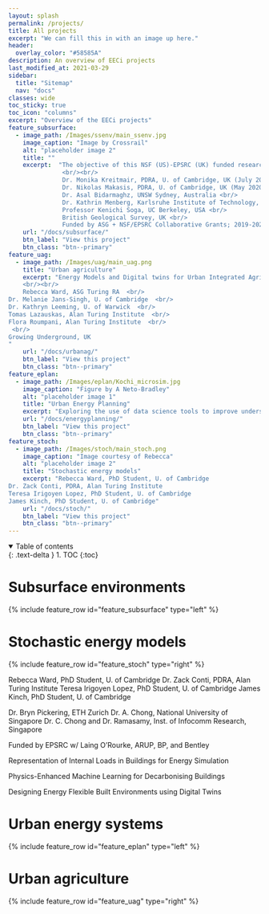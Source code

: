 ```yaml
---
layout: splash
permalink: /projects/
title: All projects
excerpt: "We can fill this in with an image up here."
header:
  overlay_color: "#58585A"
description: An overview of EECi projects
last_modified_at: 2021-03-29
sidebar:
  title: "Sitemap"
  nav: "docs"
classes: wide
toc_sticky: true
toc_icon: "columns"
excerpt: "Overview of the EECi projects"
feature_subsurface:
  - image_path: /Images/ssenv/main_ssenv.jpg
    image_caption: "Image by Crossrail"
    alt: "placeholder image 2"
    title: ""
    excerpt:  "The objective of this NSF (US)-EPSRC (UK) funded research is to better understand impacts of urban underground infrastructure, such as basements and tunnels, on shallow subsurface temperature increase at city-scale.
               <br/><br/>
               Dr. Monika Kreitmair, PDRA, U. of Cambridge, UK (July 2019) <br/>
               Dr. Nikolas Makasis, PDRA, U. of Cambridge, UK (May 2020) <br/>
               Dr. Asal Bidarmaghz, UNSW Sydney, Australia <br/>
               Dr. Kathrin Menberg, Karlsruhe Institute of Technology, Germany <br/>
               Professor Kenichi Soga, UC Berkeley, USA <br/>
               British Geological Survey, UK <br/>
               Funded by ASG + NSF/EPSRC Collaborative Grants; 2019-2022"
    url: "/docs/subsurface/"
    btn_label: "View this project"
    btn_class: "btn--primary"
feature_uag:
  - image_path: /Images/uag/main_uag.png
    title: "Urban agriculture"
    excerpt: "Energy Models and Digital twins for Urban Integrated Agriculture
    <br/><br/>
    Rebecca Ward, ASG Turing RA  <br/>
Dr. Melanie Jans-Singh, U. of Cambridge  <br/>
Dr. Kathryn Leeming, U. of Warwick  <br/>
Tomas Lazauskas, Alan Turing Institute  <br/>
Flora Roumpani, Alan Turing Institute  <br/>
 <br/>
Growing Underground, UK 
"
    url: "/docs/urbanag/"
    btn_label: "View this project"
    btn_class: "btn--primary"
feature_eplan:
  - image_path: /Images/eplan/Kochi_microsim.jpg
    image_caption: "Figure by A Neto-Bradley"
    alt: "placeholder image 1"
    title: "Urban Energy Planning"
    excerpt: "Exploring the use of data science tools to improve understanding and modelling of urban energy use."
    url: "/docs/energyplanning/"
    btn_label: "View this project"
    btn_class: "btn--primary"
feature_stoch:
  - image_path: /Images/stoch/main_stoch.png
    image_caption: "Image courtesy of Rebecca"
    alt: "placeholder image 2"
    title: "Stochastic energy models"
    excerpt: "Rebecca Ward, PhD Student, U. of Cambridge
Dr. Zack Conti, PDRA, Alan Turing Institute
Teresa Irigoyen Lopez, PhD Student, U. of Cambridge
James Kinch, PhD Student, U. of Cambridge"
    url: "/docs/stoch/"
    btn_label: "View this project"
    btn_class: "btn--primary"
---
```


<details open markdown="block">
  <summary>
    Table of contents
  </summary>
  {: .text-delta }
1. TOC
{:toc}
</details>



# Subsurface environments

{% include feature_row id="feature_subsurface" type="left" %}

# Stochastic energy models

{% include feature_row id="feature_stoch" type="right" %}

Rebecca Ward, PhD Student, U. of Cambridge
Dr. Zack Conti, PDRA, Alan Turing Institute
Teresa Irigoyen Lopez, PhD Student, U. of Cambridge
James Kinch, PhD Student, U. of Cambridge

Dr. Bryn Pickering, ETH Zurich
Dr. A. Chong, National University of Singapore
Dr. C. Chong and Dr. Ramasamy, Inst. of Infocomm Research, Singapore

Funded by EPSRC w/ Laing O’Rourke, ARUP, BP, and Bentley

Representation of Internal Loads in Buildings for Energy Simulation

Physics-Enhanced Machine Learning for Decarbonising Buildings

Designing Energy Flexible Built Environments using Digital Twins


# Urban energy systems

{% include feature_row id="feature_eplan" type="left" %}



# Urban agriculture

{% include feature_row id="feature_uag" type="right" %}


